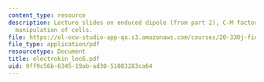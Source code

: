 ```yaml
---
content_type: resource
description: Lecture slides on enduced dipole (from part 2), C-M factor, and dielectrophoretic
  manipulation of cells.
file: https://ol-ocw-studio-app-qa.s3.amazonaws.com/courses/20-330j-fields-forces-and-flows-in-biological-systems-spring-2007/9ff9c56b634519abad3051083283ca64_electrokin_lec6.pdf
file_type: application/pdf
resourcetype: Document
title: electrokin_lec6.pdf
uid: 9ff9c56b-6345-19ab-ad30-51083283ca64
---
```


